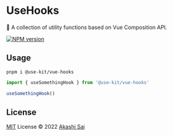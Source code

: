 # UseHooks

👻 A collection of utility functions based on Vue Composition API.

[![NPM version](https://img.shields.io/npm/v/@use-kit/vue-hooks?color=a1b858&label=)](https://www.npmjs.com/package/@use-kit/vue-hooks)

## Usage

```shell
pnpm i @use-kit/vue-hooks
```

```ts
import { useSomethingHook } from '@use-kit/vue-hooks'

useSomethingHook()
```

## License

[MIT]() License © 2022 [Akashi Sai](https://github.com/akashigakki)
